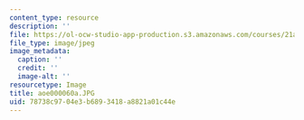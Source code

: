 ```yaml
---
content_type: resource
description: ''
file: https://ol-ocw-studio-app-production.s3.amazonaws.com/courses/21a-453-anthropology-of-the-middle-east-spring-2004/78738c9704e3b6893418a8821a01c44e_aoe000060a.JPG
file_type: image/jpeg
image_metadata:
  caption: ''
  credit: ''
  image-alt: ''
resourcetype: Image
title: aoe000060a.JPG
uid: 78738c97-04e3-b689-3418-a8821a01c44e
---
```

